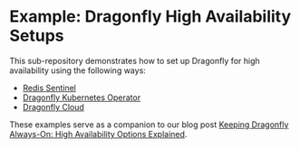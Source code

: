 # Example: Dragonfly High Availability Setups

This sub-repository demonstrates how to set up Dragonfly for high availability using the following ways:

- [Redis Sentinel](https://redis.io/docs/latest/operate/oss_and_stack/management/sentinel/)
- [Dragonfly Kubernetes Operator](https://www.dragonflydb.io/docs/managing-dragonfly/operator/installation)
- [Dragonfly Cloud](https://www.dragonflydb.io/docs/cloud/datastores#high-availability)

These examples serve as a companion to our blog post [Keeping Dragonfly Always-On: High Availability Options Explained](https://www.dragonflydb.io/blog/dragonfly-high-availability-options-explained).
